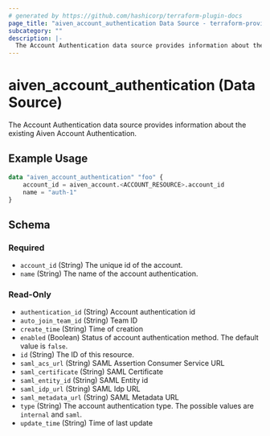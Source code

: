 ```yaml
---
# generated by https://github.com/hashicorp/terraform-plugin-docs
page_title: "aiven_account_authentication Data Source - terraform-provider-aiven"
subcategory: ""
description: |-
  The Account Authentication data source provides information about the existing Aiven Account Authentication.
---
```


# aiven_account_authentication (Data Source)

The Account Authentication data source provides information about the existing Aiven Account Authentication.

## Example Usage

```terraform
data "aiven_account_authentication" "foo" {
    account_id = aiven_account.<ACCOUNT_RESOURCE>.account_id
    name = "auth-1"
}
```

<!-- schema generated by tfplugindocs -->
## Schema

### Required

- `account_id` (String) The unique id of the account.
- `name` (String) The name of the account authentication.

### Read-Only

- `authentication_id` (String) Account authentication id
- `auto_join_team_id` (String) Team ID
- `create_time` (String) Time of creation
- `enabled` (Boolean) Status of account authentication method. The default value is `false`.
- `id` (String) The ID of this resource.
- `saml_acs_url` (String) SAML Assertion Consumer Service URL
- `saml_certificate` (String) SAML Certificate
- `saml_entity_id` (String) SAML Entity id
- `saml_idp_url` (String) SAML Idp URL
- `saml_metadata_url` (String) SAML Metadata URL
- `type` (String) The account authentication type. The possible values are `internal` and `saml`.
- `update_time` (String) Time of last update


